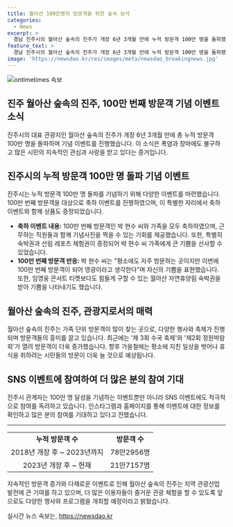```yaml
---
title: 월아산 100만명의 방문객을 위한 숲속 보석
categories:
  - News
excerpt: >
  경남 진주시의 월아산 숲속의 진주가 개장 6년 3개월 만에 누적 방문객 100만 명을 돌파했다. 이를 기념해 100만 번째 방문객을 대상으로 축하 이벤트를 진행했으며, 100만 번째 방문객은 박 현수 씨와 가족으로, 숲속의 집 1일 숙박권 등의 선물을 받았다. 이러한 성과를 축하하고자 SNS 이벤트도 준비 중이며, 가을부터는 시민들의 휴식을 위해 더 많은 방문이 예상된다.
feature_text: >
  경남 진주시의 월아산 숲속의 진주가 개장 6년 3개월 만에 누적 방문객 100만 명을 돌파했다. 이를 기념해 100만 번째 방문객을 대상으로 축하 이벤트를 진행했으며, 100만 번째 방문객은 박 현수 씨와 가족으로, 숲속의 집 1일 숙박권 등의 선물을 받았다. 이러한 성과를 축하하고자 SNS 이벤트도 준비 중이며, 가을부터는 시민들의 휴식을 위해 더 많은 방문이 예상된다.
image: 'https://newsdao.kr/res/images/meta/newsdao_breakingnews.jpg'
---
```


<p><img src="https://newsdao.kr/res/images/meta/newsdao_breakingnews.jpg" alt="ontimetimes 속보" /></p>

<h2><b>진주 월아산 숲속의 진주, 100만 번째 방문객 기념 이벤트 소식</b></h2>

<p data-ke-size="size16">진주시의 대표 관광지인 월아산 숲속의 진주가 개장 6년 3개월 만에 총 누적 방문객 100만 명을 돌파하며 기념 이벤트를 진행했습니다. 이 소식은 폭염과 장마에도 불구하고 많은 시민의 지속적인 관심과 사랑을 받고 있다는 증거입니다.</p>

<h2 data-ke-size="size26">진주시의 누적 방문객 100만 명 돌파 기념 이벤트</h2>

<p data-ke-size="size16">진주시는 누적 방문객 100만 명 돌파를 기념하기 위해 다양한 이벤트를 마련했습니다. 100만 번째 방문객을 대상으로 축하 이벤트를 진행하였으며, 이 특별한 자리에서 축하 이벤트와 함께 상품도 증정되었습니다.</p>

<ul>
<li><b>축하 이벤트 내용:</b> 100만 번째 방문객인 박 현수 씨와 가족을 모두 축하하였으며, 근무하는 직원들과 함께 기념사진을 찍을 수 있는 기회를 제공했습니다. 또한, 특별히 숙박권과 산림 레포츠 체험권이 증정되어 박 현수 씨 가족에게 큰 기쁨을 선사할 수 있었습니다.</li>
<li><b>100만 번째 방문객 반응:</b> 박 현수 씨는 "평소에도 자주 방문하는 곳이지만 이번에 100만 번째 방문객이 되어 영광이라고 생각한다"며 자신의 기쁨을 표현했습니다. 또한, 임영웅 콘서트 티켓보다도 힘들게 구할 수 있는 월아산 자연휴양림 숙박권을 받아 기쁨을 나타내기도 했습니다.</li>
</ul>

<h2 data-ke-size="size26">월아산 숲속의 진주, 관광지로서의 매력</h2>

<p data-ke-size="size16">월아산 숲속의 진주는 가족 단위 방문객이 많이 찾는 곳으로, 다양한 행사와 축제가 진행되며 방문객들의 흥미를 끌고 있습니다. 최근에는 '제 3회 수국 축제'와 '제2회 정원박람회'가 열려 방문객이 더욱 증가했습니다. 향후 가을철에는 평소에 지친 일상을 벗어나 휴식을 취하려는 시민들의 방문이 더욱 늘 것으로 예상됩니다.</p>

<h2 data-ke-size="size26">SNS 이벤트에 참여하여 더 많은 분의 참여 기대</h2>

<p data-ke-size="size16">진주시 관계자는 100만 명 달성을 기념하는 이벤트뿐만 아니라 SNS 이벤트에도 적극적으로 참여를 독려하고 있습니다. 인스타그램과 홈페이지를 통해 이벤트에 대한 정보를 확인하고 많은 분의 참여를 기대하고 있다고 전했습니다.</p>

<hr>

<table>
<tbody>
<tr>
<td style="text-align: center; height: 17px;"><b>누적 방문객 수</b></td>
<td style="text-align: center; height: 17px;"><b>방문객 수</b></td>
</tr>
<tr>
<td style="text-align: center; height: 17px;">2018년 개장 후 ~ 2023년까지</td>
<td style="text-align: center; height: 17px;">78만2956명</td>
</tr>
<tr>
<td style="text-align: center; height: 17px;">2023년 개장 후 ~ 현재</td>
<td style="text-align: center; height: 17px;">21만7157명</td>
</tr>
</tbody>
</table>

<p data-ke-size="size16">지속적인 방문객 증가와 다채로운 이벤트로 인해 월아산 숲속의 진주는 지역 관광산업 발전에 큰 기여를 하고 있으며, 더 많은 이용자들이 즐거운 관광 체험을 할 수 있도록 앞으로도 다양한 행사와 프로그램을 개최할 예정이라고 밝혔습니다.</p>
실시간 뉴스 속보는, <a href="https://newsdao.kr" rel="dofollow">https://newsdao.kr</a>


